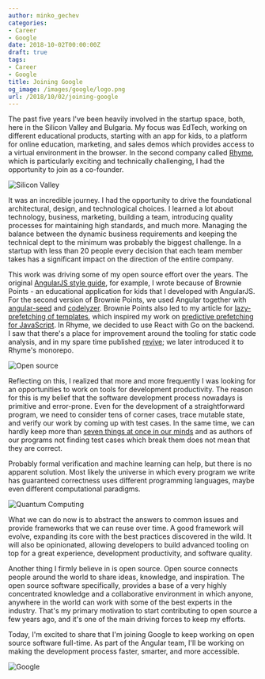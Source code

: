 ```yaml
---
author: minko_gechev
categories:
- Career
- Google
date: 2018-10-02T00:00:00Z
draft: true
tags:
- Career
- Google
title: Joining Google
og_image: /images/google/logo.png
url: /2018/10/02/joining-google
---
```


The past five years I've been heavily involved in the startup space, both, here in the Silicon Valley and Bulgaria. My focus was EdTech, working on different educational products, starting with an app for kids, to a platform for online education, marketing, and sales demos which provides access to a virtual environment in the browser. In the second company called [Rhyme](https://rhyme.com), which is particularly exciting and technically challenging, I had the opportunity to join as a co-founder.

![Silicon Valley](/images/google/silicon-valley.jpg)

It was an incredible journey. I had the opportunity to drive the foundational architectural, design, and technological choices. I learned a lot about technology, business, marketing, building a team, introducing quality processes for maintaining high standards, and much more. Managing the balance between the dynamic business requirements and keeping the technical dept to the minimum was probably the biggest challenge. In a startup with less than 20 people every decision that each team member takes has a significant impact on the direction of the entire company.

This work was driving some of my open source effort over the years. The original [AngularJS style guide](https://github.com/mgechev/angularjs-style-guide), for example, I wrote because of Brownie Points - an educational application for kids that I developed with AngularJS. For the second version of Brownie Points, we used Angular together with [angular-seed](https://github.com/mgechev/angular-seed) and [codelyzer](https://github.com/mgechev/codeyzer). Brownie Points also led to my article for [lazy-prefetching of templates](https://blog.mgechev.com/2013/10/01/angularjs-partials-lazy-prefetching-strategy-weighted-directed-graph/), which inspired my work on [predictive prefetching for JavaScript](https://blog.mgechev.com/2018/03/18/machine-learning-data-driven-bundling-webpack-javascript-markov-chain-angular-react/). In Rhyme, we decided to use React with Go on the backend. I saw that there's a place for improvement around the tooling for static code analysis, and in my spare time published [revive](https://github.com/mgechev/revive); we later introduced it to Rhyme's monorepo.

![Open source](/images/google/coding.jpg)

Reflecting on this, I realized that more and more frequently I was looking for an opportunities to work on tools for development productivity. The reason for this is my belief that the software development process nowadays is primitive and error-prone. Even for the development of a straightforward program, we need to consider tens of corner cases, trace mutable state, and verify our work by coming up with test cases. In the same time, we can hardly keep more than [seven things at once in our minds](https://en.wikipedia.org/wiki/Working_memory#Capacity) and as authors of our programs not finding test cases which break them does not mean that they are correct.

Probably formal verification and machine learning can help, but there is no apparent solution. Most likely the universe in which every program we write has guaranteed correctness uses different programming languages, maybe even different computational paradigms.

![Quantum Computing](/images/google/q.jpg)

What we can do now is to abstract the answers to common issues and provide frameworks that we can reuse over time. A good framework will evolve, expanding its core with the best practices discovered in the wild. It will also be opinionated, allowing developers to build advanced tooling on top for a great experience, development productivity, and software quality.


Another thing I firmly believe in is open source. Open source connects people around the world to share ideas, knowledge, and inspiration. The open source software specifically, provides a base of a very highly concentrated knowledge and a collaborative environment in which anyone, anywhere in the world can work with some of the best experts in the industry. That's my primary motivation to start contributing to open source a few years ago, and it's one of the main driving forces to keep my efforts.

Today, I'm excited to share that I'm joining Google to keep working on open source software full-time. As part of the Angular team, I'll be working on making the development process faster, smarter, and more accessible.

![Google](/images/google/googleplex.jpg)

